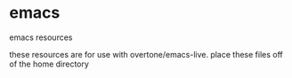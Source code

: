 emacs
=====

emacs resources

these resources are for use with overtone/emacs-live.
place these files off of the home directory
